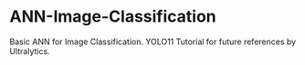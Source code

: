 # ANN-Image-Classification
Basic ANN for Image Classification. 
YOLO11 Tutorial for future references by Ultralytics.
